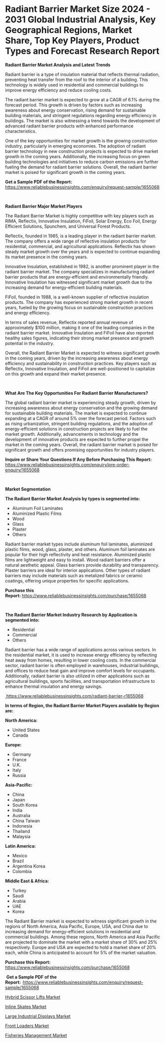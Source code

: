 <p><h1>Radiant Barrier Market Size 2024 - 2031 Global Industrial Analysis, Key Geographical Regions, Market Share, Top Key Players, Product Types and Forecast Research Report</h1></p><p><strong>Radiant Barrier Market Analysis and Latest Trends</strong></p>
<p><p>Radiant barrier is a type of insulation material that reflects thermal radiation, preventing heat transfer from the roof to the interior of a building. This technology is widely used in residential and commercial buildings to improve energy efficiency and reduce cooling costs.</p><p>The radiant barrier market is expected to grow at a CAGR of 6.1% during the forecast period. This growth is driven by factors such as increasing awareness about energy conservation, rising demand for sustainable building materials, and stringent regulations regarding energy efficiency in buildings. The market is also witnessing a trend towards the development of advanced radiant barrier products with enhanced performance characteristics.</p><p>One of the key opportunities for market growth is the growing construction industry, particularly in emerging economies. The adoption of radiant barrier technology in new construction projects is expected to drive market growth in the coming years. Additionally, the increasing focus on green building technologies and initiatives to reduce carbon emissions are further fueling the demand for radiant barrier solutions. Overall, the radiant barrier market is poised for significant growth in the coming years.</p></p>
<p><strong>Get a Sample PDF of the Report:&nbsp;</strong> <a href="https://www.reliablebusinessinsights.com/enquiry/request-sample/1655068">https://www.reliablebusinessinsights.com/enquiry/request-sample/1655068</a></p>
<p>&nbsp;</p>
<p><strong>Radiant Barrier Major Market Players</strong></p>
<p><p>The Radiant Barrier Market is highly competitive with key players such as RIMA, Reflectix, Innovative Insulation, FiFoil, Solar Energy, Eco Foil, Energy Efficient Solutions, Spunchem, and Universal Forest Products.</p><p>Reflectix, founded in 1985, is a leading player in the radiant barrier market. The company offers a wide range of reflective insulation products for residential, commercial, and agricultural applications. Reflectix has shown steady market growth over the years and is expected to continue expanding its market presence in the coming years.</p><p>Innovative Insulation, established in 1982, is another prominent player in the radiant barrier market. The company specializes in manufacturing radiant barrier products that are energy-efficient and environmentally friendly. Innovative Insulation has witnessed significant market growth due to the increasing demand for energy-efficient building materials.</p><p>FiFoil, founded in 1988, is a well-known supplier of reflective insulation products. The company has experienced strong market growth in recent years, fueled by the growing focus on sustainable construction practices and energy efficiency.</p><p>In terms of sales revenue, Reflectix reported annual revenue of approximately $100 million, making it one of the leading companies in the radiant barrier market. Innovative Insulation and FiFoil have also reported healthy sales figures, indicating their strong market presence and growth potential in the industry.</p><p>Overall, the Radiant Barrier Market is expected to witness significant growth in the coming years, driven by the increasing awareness about energy efficiency and sustainability in construction practices. Key players such as Reflectix, Innovative Insulation, and FiFoil are well-positioned to capitalize on this growth and expand their market presence.</p></p>
<p>&nbsp;</p>
<p><strong>What Are The Key Opportunities For Radiant Barrier Manufacturers?</strong></p>
<p><p>The global radiant barrier market is experiencing steady growth, driven by increasing awareness about energy conservation and the growing demand for sustainable building materials. The market is expected to continue expanding at a CAGR of around 5% over the forecast period. Factors such as rising urbanization, stringent building regulations, and the adoption of energy-efficient solutions in construction projects are likely to fuel the market growth. Additionally, advancements in technology and the development of innovative products are expected to further propel the market in the coming years. Overall, the radiant barrier market is poised for significant growth and offers promising opportunities for industry players.</p></p>
<p><strong>Inquire or Share Your Questions If Any Before Purchasing This Report:</strong> <a href="https://www.reliablebusinessinsights.com/enquiry/pre-order-enquiry/1655068">https://www.reliablebusinessinsights.com/enquiry/pre-order-enquiry/1655068</a></p>
<p>&nbsp;</p>
<p><strong>Market Segmentation</strong></p>
<p><strong>The Radiant Barrier Market Analysis by types is segmented into:</strong></p>
<p><ul><li>Aluminum Foil Laminates</li><li>Aluminized Plastic Films</li><li>Wood</li><li>Glass</li><li>Plaster</li><li>Others</li></ul></p>
<p><p>Radiant barrier market types include aluminum foil laminates, aluminized plastic films, wood, glass, plaster, and others. Aluminum foil laminates are popular for their high reflectivity and heat resistance. Aluminized plastic films are lightweight and easy to install. Wood radiant barriers offer a natural aesthetic appeal. Glass barriers provide durability and transparency. Plaster barriers are ideal for interior applications. Other types of radiant barriers may include materials such as metalized fabrics or ceramic coatings, offering unique properties for specific applications.</p></p>
<p><strong>Purchase this Report:&nbsp;</strong><a href="https://www.reliablebusinessinsights.com/purchase/1655068">https://www.reliablebusinessinsights.com/purchase/1655068</a></p>
<p>&nbsp;</p>
<p><strong>The Radiant Barrier Market Industry Research by Application is segmented into:</strong></p>
<p><ul><li>Residential</li><li>Commercial</li><li>Others</li></ul></p>
<p><p>Radiant barrier has a wide range of applications across various sectors. In the residential market, it is used to increase energy efficiency by reflecting heat away from homes, resulting in lower cooling costs. In the commercial sector, radiant barrier is often employed in warehouses, industrial buildings, and offices to reduce heat gain and improve comfort levels for occupants. Additionally, radiant barrier is also utilized in other applications such as agricultural buildings, sports facilities, and transportation infrastructure to enhance thermal insulation and energy savings.</p></p>
<p><a href="https://www.reliablebusinessinsights.com/radiant-barrier-r1655068">&nbsp;https://www.reliablebusinessinsights.com/radiant-barrier-r1655068</a></p>
<p><strong>In terms of Region, the Radiant Barrier Market Players available by Region are:</strong></p>
<p>
    <p> <strong> North America: </strong>
        <ul>
            <li>United States</li>
            <li>Canada</li>
        </ul>
        </p> 
    <p> <strong> Europe: </strong>
        <ul>
            <li>Germany</li>
            <li>France</li>
            <li>U.K.</li>
            <li>Italy</li>
            <li>Russia</li>
        </ul>
        </p> 
    <p> <strong> Asia-Pacific: </strong>
        <ul>
            <li>China</li>
            <li>Japan</li>
            <li>South Korea</li>
            <li>India</li>
            <li>Australia</li>
            <li>China Taiwan</li>
            <li>Indonesia</li>
            <li>Thailand</li>
            <li>Malaysia</li>
        </ul>
        </p> 
    <p> <strong> Latin America: </strong>
        <ul>
            <li>Mexico</li>
            <li>Brazil</li>
            <li>Argentina Korea</li>
            <li>Colombia</li>
        </ul>
        </p> 
    <p> <strong> Middle East & Africa: </strong>
        <ul>
            <li>Turkey</li>
            <li>Saudi</li>
            <li>Arabia</li>
            <li>UAE</li>
            <li>Korea</li>
        </ul>
    </p>
    </p>
<p><p>The Radiant Barrier market is expected to witness significant growth in the regions of North America, Asia Pacific, Europe, USA, and China due to increasing demand for energy-efficient solutions in residential and commercial buildings. Among these regions, North America and Asia Pacific are projected to dominate the market with a market share of 30% and 25% respectively. Europe and USA are expected to hold a market share of 20% each, while China is anticipated to account for 5% of the market valuation.</p></p>
<p><strong>Purchase this Report: </strong><a href="https://www.reliablebusinessinsights.com/purchase/1655068">https://www.reliablebusinessinsights.com/purchase/1655068</a></p>
<p>&nbsp;<strong>Get a Sample PDF of the Report:&nbsp;&nbsp;</strong><a href="https://www.reliablebusinessinsights.com/enquiry/request-sample/1655068">https://www.reliablebusinessinsights.com/enquiry/request-sample/1655068</a></p>
<p><strong></strong></p>
<p><p><a href="https://medium.com/@jeancoleman732/hybrid-scissor-lifts-market-size-share-analysis-growth-trends-forecast-2024-2031-d8c2eea0b664">Hybrid Scissor Lifts Market</a></p><p><a href="https://medium.com/@harleywyman28/inline-skates-market-growth-outlook-from-2024-to-2031-and-it-is-projecting-at-6-7-8b4fae457f4e">Inline Skates Market</a></p><p><a href="https://medium.com/@elizbethsmithb208/large-industrial-displays-market-global-market-insights-and-sales-trends-2024-to-2031-f91f4f281e98">Large Industrial Displays Market</a></p><p><a href="https://medium.com/@haangelat16/emerging-trends-in-front-loaders-market-global-outlook-and-future-prospects-from-2024-2031-9a5f41ddc677">Front Loaders Market</a></p><p><a href="https://github.com/KavonHansen645/Market-Research-Report-List-1/blob/main/fisheries-management-market.md">Fisheries Management Market</a></p></p>